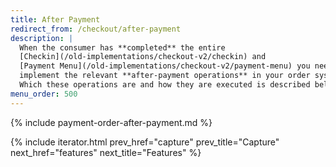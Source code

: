 ```yaml
---
title: After Payment
redirect_from: /checkout/after-payment
description: |
  When the consumer has **completed** the entire
  [Checkin](/old-implementations/checkout-v2/checkin) and
  [Payment Menu](/old-implementations/checkout-v2/payment-menu) you need to
  implement the relevant **after-payment operations** in your order system.
  Which these operations are and how they are executed is described below.
menu_order: 500
---
```


{% include payment-order-after-payment.md %}

{% include iterator.html prev_href="capture"
                         prev_title="Capture"
                         next_href="features"
                         next_title="Features" %}
